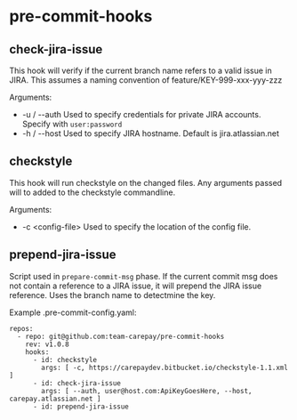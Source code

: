 # pre-commit-hooks

## check-jira-issue
This hook will verify if the current branch name refers to a valid issue in JIRA.
This assumes a naming convention of feature/KEY-999-xxx-yyy-zzz

Arguments:
* -u / --auth
  Used to specify credentials for private JIRA accounts. Specify with `user:password`
* -h / --host
  Used to specify JIRA hostname. Default is jira.atlassian.net

## checkstyle
This hook will run checkstyle on the changed files. Any arguments passed will to added to the checkstyle commandline.

Arguments:
* -c \<config-file>
  Used to specify the location of the config file.

## prepend-jira-issue
Script used in `prepare-commit-msg` phase.  If the current commit msg does not contain a reference to a JIRA issue, it will prepend the JIRA issue reference. Uses the branch name to detectmine the key.

Example .pre-commit-config.yaml:
```
repos:
  - repo: git@github.com:team-carepay/pre-commit-hooks
    rev: v1.0.8
    hooks:
      - id: checkstyle
        args: [ -c, https://carepaydev.bitbucket.io/checkstyle-1.1.xml ]
      - id: check-jira-issue
        args: [ --auth, user@host.com:ApiKeyGoesHere, --host, carepay.atlassian.net ]
      - id: prepend-jira-issue
```
